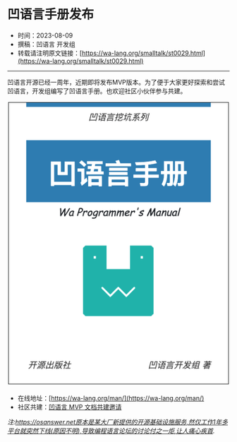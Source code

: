 # 凹语言手册发布

- 时间：2023-08-09
- 撰稿：凹语言 开发组
- 转载请注明原文链接：[https://wa-lang.org/smalltalk/st0029.html](https://wa-lang.org/smalltalk/st0029.html)

---

凹语言开源已经一周年，近期即将发布MVP版本。为了便于大家更好探索和尝试凹语言，开发组编写了凹语言手册。也欢迎社区小伙伴参与共建。

![](/st0029-01.png)

- 在线地址：[https://wa-lang.org/man/](https://wa-lang.org/man/)
- 社区共建：[凹语言 MVP 文档共建邀请](https://zh-lang.osanswer.net/t/topic/247)

*注:https://osanswer.net原本是某大厂新提供的开源基础设施服务,然仅工作1年多平台就突然下线(原因不明),导致编程语言论坛的讨论付之一炬,让人痛心疾首.*

